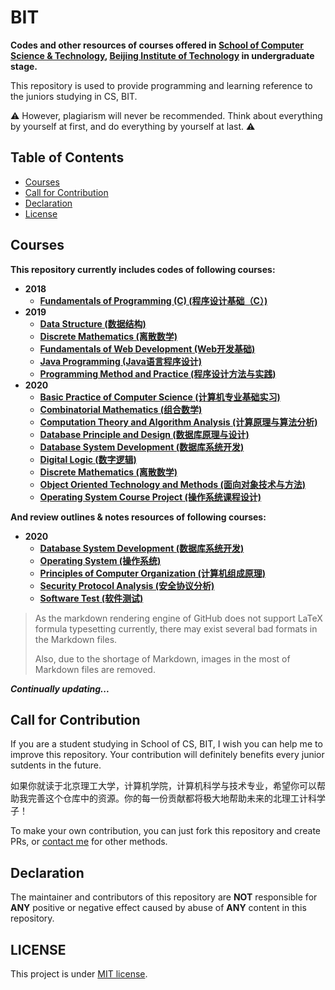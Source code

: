 # BIT

**Codes and other resources of courses offered in [School of Computer Science & Technology](http://cs.bit.edu.cn/), [Beijing Institute of Technology](http://www.bit.edu.cn/) in undergraduate stage.**

This repository is used to provide programming and learning reference to the juniors studying in CS, BIT.

:warning: However, plagiarism will never be recommended. Think about everything by yourself at first, and do everything by yourself at last. :warning:

## Table of Contents

- [Courses](https://github.com/Hyperzsb/BIT#courses)
- [Call for Contribution](https://github.com/Hyperzsb/BIT#call-for-contribution)
- [Declaration](https://github.com/Hyperzsb/BIT#declaration)
- [License](https://github.com/Hyperzsb/BIT#license)

## Courses

**This repository currently includes codes of following courses:**

- **2018**
  - **[Fundamentals of Programming (C) (程序设计基础（C）)](https://github.com/Hyperzsb/BIT/tree/master/2018/fundamentals-of-programming-(C))**
- **2019**
  - **[Data Structure (数据结构)](https://github.com/Hyperzsb/BIT/tree/master/2019/data-structure)**
  - **[Discrete Mathematics (离散数学)](https://github.com/Hyperzsb/BIT/tree/master/2019/discrete-mathematics)**
  - **[Fundamentals of Web Development (Web开发基础)](https://github.com/Hyperzsb/BIT/tree/master/2019/fundamentals-of-web-development)**
  - **[Java Programming (Java语言程序设计)](https://github.com/Hyperzsb/BIT/tree/master/2019/java-programming)**
  - **[Programming Method and Practice (程序设计方法与实践)](https://github.com/Hyperzsb/BIT/tree/master/2019/programming-method-and-practice)**
- **2020**
  - **[Basic Practice of Computer Science (计算机专业基础实习)](https://github.com/Hyperzsb/BIT/tree/master/2020/basic-practice-of-computer-science)**
  - **[Combinatorial Mathematics (组合数学)](https://github.com/Hyperzsb/BIT/tree/master/2020/combinatorial-mathematics)**
  - **[Computation Theory and Algorithm Analysis (计算原理与算法分析)](https://github.com/Hyperzsb/BIT/tree/master/2020/computation-theory-and-algorithm-analysis)**
  - **[Database Principle and Design (数据库原理与设计)](https://github.com/Hyperzsb/BIT/tree/master/2020/database-principle-and-design)**
  - **[Database System Development (数据库系统开发)](https://github.com/Hyperzsb/BIT/tree/master/2020/database-system-development)**
  - **[Digital Logic (数字逻辑)](https://github.com/Hyperzsb/BIT/tree/master/2020/digital-logic)**
  - [**Discrete Mathematics (离散数学)**](https://github.com/Hyperzsb/BIT/tree/master/2020/discrete-mathematics)
  - **[Object Oriented Technology and Methods (面向对象技术与方法)](https://github.com/Hyperzsb/BIT/tree/master/2020/object-oriented-technology-and-methods)**
  - **[Operating System Course Project (操作系统课程设计)](https://github.com/Hyperzsb/BIT/tree/master/2020/operating-system-course-project)**

**And review outlines & notes resources of following courses:**

- **2020**
  - **[Database System Development (数据库系统开发)](https://github.com/Hyperzsb/BIT/tree/master/2020/database-system-development/review)**
  - **[Operating System (操作系统)](https://github.com/Hyperzsb/BIT/tree/master/2020/operating-system/review)**
  - **[Principles of Computer Organization (计算机组成原理)](https://github.com/Hyperzsb/BIT/tree/master/2020/principles-of-computer-organization/review)**
  - **[Security Protocol Analysis (安全协议分析)](https://github.com/Hyperzsb/BIT/tree/master/2020/security-protocol-analysis/review)**
  - **[Software Test (软件测试)](https://github.com/Hyperzsb/BIT/tree/master/2020/software-test/review)**

> As the markdown rendering engine of GitHub does not support LaTeX formula typesetting currently, there may exist several bad formats in the Markdown files. 
>
> Also, due to the shortage of Markdown, images in the most of Markdown files are removed.

***Continually updating...***

## Call for Contribution

If you are a student studying in School of CS, BIT, I wish you can help me to improve this repository. Your contribution will definitely benefits every junior sutdents in the future.

如果你就读于北京理工大学，计算机学院，计算机科学与技术专业，希望你可以帮助我完善这个仓库中的资源。你的每一份贡献都将极大地帮助未来的北理工计科学子！

To make your own contribution, you can just fork this repository and create PRs, or [contact me](mailto:hyperzsb@outlook.com) for other methods.

## Declaration

The maintainer and contributors of this repository are **NOT** responsible for **ANY** positive or negative effect caused by abuse of **ANY** content in this repository.

## LICENSE

This project is under [MIT license](https://github.com/Hyperzsb/BIT/tree/master/LICENSE).